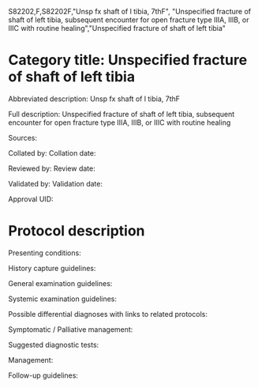 S82202,F,S82202F,"Unsp fx shaft of l tibia, 7thF", "Unspecified fracture of shaft of left tibia, subsequent encounter for open fracture type IIIA, IIIB, or IIIC with routine healing","Unspecified fracture of shaft of left tibia"
# Category title: Unspecified fracture of shaft of left tibia

Abbreviated description: Unsp fx shaft of l tibia, 7thF

Full description: Unspecified fracture of shaft of left tibia, subsequent encounter for open fracture type IIIA, IIIB, or IIIC with routine healing

Sources:

Collated by:
Collation date:

Reviewed by:
Review date:

Validated by:
Validation date:

Approval UID:

# Protocol description

Presenting conditions:

History capture guidelines:

General examination guidelines:

Systemic examination guidelines:

Possible differential diagnoses with links to related protocols:

Symptomatic / Palliative management:

Suggested diagnostic tests:

Management:

Follow-up guidelines:
